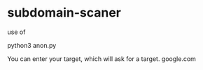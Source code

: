 # subdomain-scaner

use of


python3 anon.py



You can enter your target, which will ask for a target.
google.com




